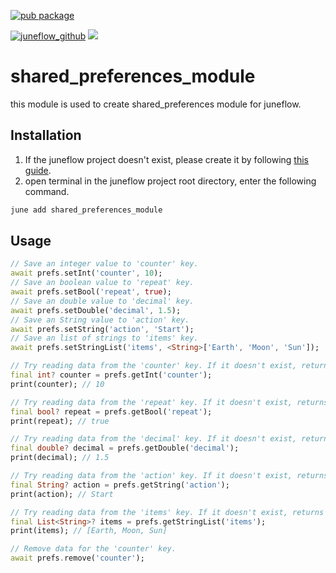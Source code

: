 [![pub package](https://img.shields.io/pub/v/shared_preferences_module.svg)](https://pub.dartlang.org/packages/shared_preferences_module)

[![juneflow_github](https://img.shields.io/badge/Juneflow-GitHub-181717?style=for-the-badge&logo=github)](https://github.com/melodysdreamj/juneflow)
[![](https://img.shields.io/badge/View-Hub-007bff?style=for-the-badge&logo=flutter)](https://view.juneflow.org/)

# shared_preferences_module
this module is used to create shared_preferences module for juneflow.

##  Installation
1. If the juneflow project doesn't exist, please create it by following [this guide](https://doc.juneflow.org/).
2. open terminal in the juneflow project root directory, enter the following command.
 ```bash
 june add shared_preferences_module
 ```

## Usage
```dart
// Save an integer value to 'counter' key.
await prefs.setInt('counter', 10);
// Save an boolean value to 'repeat' key.
await prefs.setBool('repeat', true);
// Save an double value to 'decimal' key.
await prefs.setDouble('decimal', 1.5);
// Save an String value to 'action' key.
await prefs.setString('action', 'Start');
// Save an list of strings to 'items' key.
await prefs.setStringList('items', <String>['Earth', 'Moon', 'Sun']);

// Try reading data from the 'counter' key. If it doesn't exist, returns null.
final int? counter = prefs.getInt('counter');
print(counter); // 10

// Try reading data from the 'repeat' key. If it doesn't exist, returns null.
final bool? repeat = prefs.getBool('repeat');
print(repeat); // true

// Try reading data from the 'decimal' key. If it doesn't exist, returns null.
final double? decimal = prefs.getDouble('decimal');
print(decimal); // 1.5

// Try reading data from the 'action' key. If it doesn't exist, returns null.
final String? action = prefs.getString('action');
print(action); // Start

// Try reading data from the 'items' key. If it doesn't exist, returns null.
final List<String>? items = prefs.getStringList('items');
print(items); // [Earth, Moon, Sun]

// Remove data for the 'counter' key.
await prefs.remove('counter');
```
